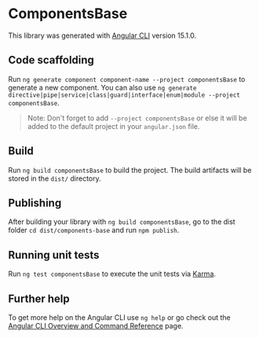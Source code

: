 # ComponentsBase

This library was generated with [Angular CLI](https://github.com/angular/angular-cli) version 15.1.0.

## Code scaffolding

Run `ng generate component component-name --project componentsBase` to generate a new component. You can also use `ng generate directive|pipe|service|class|guard|interface|enum|module --project componentsBase`.
> Note: Don't forget to add `--project componentsBase` or else it will be added to the default project in your `angular.json` file. 

## Build

Run `ng build componentsBase` to build the project. The build artifacts will be stored in the `dist/` directory.

## Publishing

After building your library with `ng build componentsBase`, go to the dist folder `cd dist/components-base` and run `npm publish`.

## Running unit tests

Run `ng test componentsBase` to execute the unit tests via [Karma](https://karma-runner.github.io).

## Further help

To get more help on the Angular CLI use `ng help` or go check out the [Angular CLI Overview and Command Reference](https://angular.io/cli) page.
